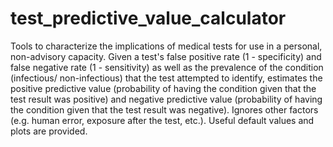 # test_predictive_value_calculator
Tools to characterize the implications of medical tests for use in a personal, non-advisory capacity. Given a test's false positive rate (1 - specificity) and false negative rate (1 - sensitivity) as well as the prevalence of the condition (infectious/ non-infectious) that the test attempted to identify, estimates the positive predictive value (probability of having the condition given that the test result was positive) and negative predictive value (probability of having the condition given that the test result was negative). Ignores other factors (e.g. human error, exposure after the test, etc.). Useful default values and plots are provided.
